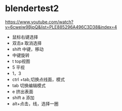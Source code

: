 # blendertest2

https://www.youtube.com/watch?v=6cweiw9BjpQ&list=PLE885296A496C3D38&index=4

- 鼠标右键选择
- 双击a 取消选择
- shift 中键，移动
- 中键旋转
- t top视图
- 5 平视
- 1，3
- ctrl +tab,切换点线面，模式
- tab 切换编辑模式
- e 挤出表面
- shift a 添加
- alt+点击，线，选择一圈
